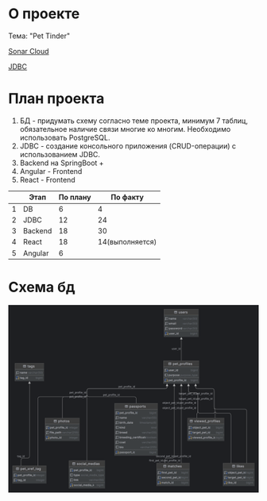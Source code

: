 # О проекте

Тема: "Pet Tinder" 

[Sonar Cloud](https://sonarcloud.io/project/overview?id=dburackov_pproj)

[JDBC](https://github.com/dburackov/pproj/tree/jdbc)

# План проекта

1. БД - придумать схему согласно теме проекта, минимум 7 таблиц, обязательное наличие связи многие ко многим. Необходимо использовать PostgreSQL.
2. JDBC - создание консольного приложения (CRUD-операции) с использованием JDBC.
3. Backend на SpringBoot +  
4. Angular - Frontend
5. React - Frontend

| |Этап|По плану|По факту|
|---|-----|-----|-----|
|1|DB|6|4|
|2|JDBC|12|24|
|3|Backend|18|30|
|4|React|18|14(выполняется)|
|5|Angular|6||

# Cхема бд

![схема бд](https://github.com/dburackov/pproj/blob/jdbc/database_scheme/scheme.png)


